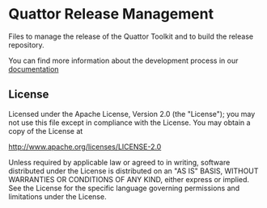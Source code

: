 Quattor Release Management
==========================

Files to manage the release of the Quattor Toolkit and to build the
release repository.

You can find more information about the development process in our
[documentation](https://www.quattor.org/documentation/)

License
-------

Licensed under the Apache License, Version 2.0 (the "License"); you
may not use this file except in compliance with the License.  You may
obtain a copy of the License at

http://www.apache.org/licenses/LICENSE-2.0

Unless required by applicable law or agreed to in writing, software
distributed under the License is distributed on an "AS IS" BASIS,
WITHOUT WARRANTIES OR CONDITIONS OF ANY KIND, either express or
implied.  See the License for the specific language governing
permissions and limitations under the License.
